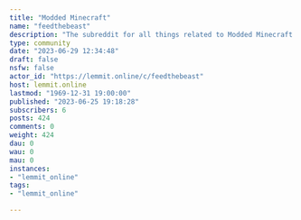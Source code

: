 ```yaml
---
title: "Modded Minecraft" 
name: "feedthebeast"
description: "The subreddit for all things related to Modded Minecraft for Minecraft Java Edition --- This subreddit was originally created for discussion..."
type: community
date: "2023-06-29 12:34:48"
draft: false
nsfw: false
actor_id: "https://lemmit.online/c/feedthebeast"
host: lemmit.online
lastmod: "1969-12-31 19:00:00"
published: "2023-06-25 19:18:28"
subscribers: 6
posts: 424
comments: 0
weight: 424
dau: 0
wau: 0
mau: 0
instances:
- "lemmit_online"
tags: 
- "lemmit_online"

---
```

